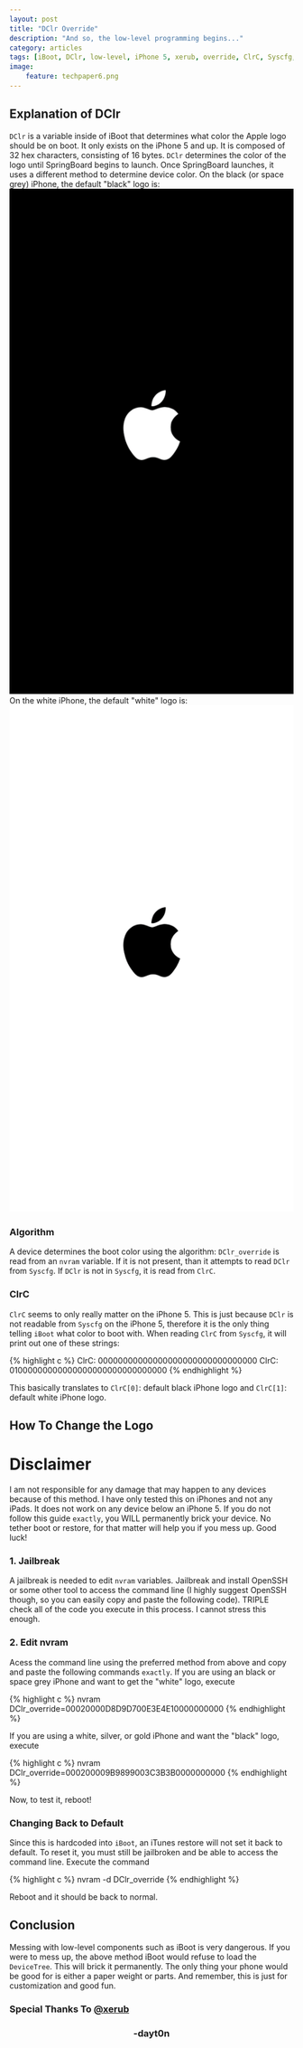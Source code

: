 ```yaml
---
layout: post
title: "DClr Override"
description: "And so, the low-level programming begins..."
category: articles
tags: [iBoot, DClr, low-level, iPhone 5, xerub, override, ClrC, Syscfg, nvram]
image:
    feature: techpaper6.png
---
```


## Explanation of DClr
`DClr` is a variable inside of iBoot that determines what color the Apple logo should be on boot. It only exists on the iPhone 5 and up. It is composed of 32 hex characters, consisting of 16 bytes. `DClr` determines the color of the logo until SpringBoard begins to launch. Once SpringBoard launches, it uses a different method to determine device color. On the black (or space grey) iPhone, the default "black" logo is: ![blacklogo](https://raw.githubusercontent.com/dayt0n/dayt0n.github.io/master/images/blacklogo.png) On the white iPhone, the default "white" logo is: ![whitelogo.png](https://raw.githubusercontent.com/dayt0n/dayt0n.github.io/master/images/whitelogo.png)

### Algorithm
A device determines the boot color using the algorithm: `DClr_override` is read from an `nvram` variable. If it is not present, than it attempts to read `DClr` from `Syscfg`. If `DClr` is not in `Syscfg`, it is read from `ClrC`. 

### ClrC
`ClrC` seems to only really matter on the iPhone 5. This is just because `DClr` is not readable from `Syscfg` on the iPhone 5, therefore it is the only thing telling `iBoot` what color to boot with. When reading `ClrC` from `Syscfg`, it will print out one of these strings:

{% highlight c %}
ClrC: 00000000000000000000000000000000
ClrC: 01000000000000000000000000000000
{% endhighlight %}
 
This basically translates to `ClrC[0]`: default black iPhone logo and `ClrC[1]`: default white iPhone logo.

## How To Change the Logo

# Disclaimer
I am not responsible for any damage that may happen to any devices because of this method. I have only tested this on iPhones and not any iPads. It does not work on any device below an iPhone 5. If you do not follow this guide `exactly`, you WILL permanently brick your device. No tether boot or restore, for that matter will help you if you mess up. Good luck!

### 1. Jailbreak
A jailbreak is needed to edit `nvram` variables. Jailbreak and install OpenSSH or some other tool to access the command line (I highly suggest OpenSSH though, so you can easily copy and paste the following code). TRIPLE check all of the code you execute in this process. I cannot stress this enough.

### 2. Edit nvram
Acess the command line using the preferred method from above and copy and paste the following commands `exactly`. If you are using an black or space grey iPhone and want to get the "white" logo, execute 

{% highlight c %}
nvram DClr_override=00020000D8D9D700E3E4E10000000000
{% endhighlight %}

If you are using a white, silver, or gold iPhone and want the "black" logo, execute

{% highlight c %}
nvram DClr_override=000200009B9899003C3B3B0000000000
{% endhighlight %}

Now, to test it, reboot!

### Changing Back to Default
Since this is hardcoded into `iBoot`, an iTunes restore will not set it back to default. To reset it, you must still be jailbroken and be able to access the command line. Execute the command 

{% highlight c %}
nvram -d DClr_override
{% endhighlight %}

Reboot and it should be back to normal.

## Conclusion
Messing with low-level components such as iBoot is very dangerous. If you were to mess up, the above method iBoot would refuse to load the `DeviceTree`. This will brick it permanently. The only thing your phone would be good for is either a paper weight or parts. And remember, this is just for customization and good fun. 

### Special Thanks To [@xerub](http://twitter.com/xerub)

<center><h3>-dayt0n</h3></center>
